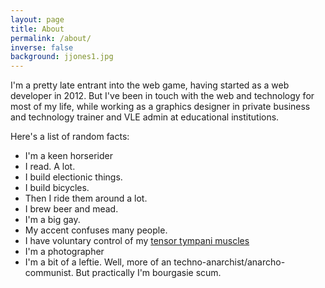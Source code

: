```yaml
---
layout: page
title: About
permalink: /about/
inverse: false
background: jjones1.jpg
---
```


I'm a pretty late entrant into the web game, having started as a web developer in 2012. But I've been in touch with the web and technology for most of my life, while working as a graphics designer in private business and technology trainer and VLE admin at educational institutions. 

Here's a list of random facts:

- I'm a keen horserider
- I read. A lot.
- I build electionic things.
- I build bicycles.
- Then I ride them around a lot.
- I brew beer and mead. 
- I'm a big gay.
- My accent confuses many people. 
- I have voluntary control of my [tensor tympani muscles](http://en.m.wikipedia.org/wiki/Tensor_tympani_muscle)
- I'm a photographer
- I'm a bit of a leftie. Well, more of an techno-anarchist/anarcho-communist. But practically I'm bourgasie scum. 
